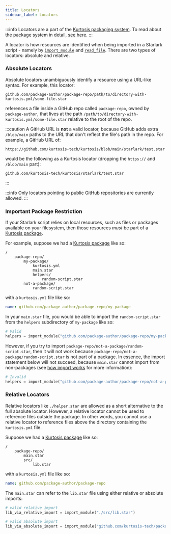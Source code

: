```yaml
---
title: Locators
sidebar_label: Locators
---
```


:::info
Locators are a part of the [Kurtosis packaging system][packages]. To read about the package system in detail, [see here][how-do-kurtosis-imports-work-explanation].
:::

A locator is how resources are identified when being imported in a Starlark script - namely by [`import_module`](../api-reference/starlark-reference/import-module.md) and [`read_file`](../api-reference/starlark-reference/read-file.md). There are two types of locators: absolute and relative.

### Absolute Locators
Absolute locators unambiguously identify a resource using a URL-like syntax. For example, this locator:

```
github.com/package-author/package-repo/path/to/directory-with-kurtosis.yml/some-file.star
```

references a file inside a GitHub repo called `package-repo`, owned by `package-author`, that lives at the path `/path/to/directory-with-kurtosis.yml/some-file.star` relative to the root of the repo.

:::caution
A GitHub URL is **not** a valid locator, because GitHub adds extra `/blob/main` paths to the URL that don't reflect the file's path in the repo. For example, a GitHub URL of:

```
https://github.com/kurtosis-tech/kurtosis/blob/main/starlark/test.star
```

would be the following as a Kurtosis locator (dropping the `https://` and `/blob/main` part):

```
github.com/kurtosis-tech/kurtosis/starlark/test.star
```
:::

:::info
Only locators pointing to public GitHub repositories are currently allowed.
:::

### Important Package Restriction
If your Starlark script relies on local resources, such as files or packages available on your filesystem, then those resources *must* be part of a [Kurtosis package][packages]. 

For example, suppose we had a [Kurtosis package][packages] like so:

```
/
    package-repo/
        my-package/
            kurtosis.yml
            main.star
            helpers/
                random-script.star
        not-a-package/
            random-script.star
```

with a `kurtosis.yml` file like so:

```yaml
name: github.com/package-author/package-repo/my-package
```

In your `main.star` file, you would be able to import the `random-script.star` from the `helpers` subdirectory of `my-package` like so:

```python
# Valid
helpers = import_module("github.com/package-author/package-repo/my-package/helpers/random-script.star")
```

However, if you try to import `package-repo/not-a-package/random-script.star`, then it will not work because `package-repo/not-a-package/random-script.star` is not part of a package. In essence, the import statement below will not succeed, because `main.star` cannot import from non-packages (see [how import works][how-do-kurtosis-imports-work-explanation] for more information):

```python
# Invalid
helpers = import_module("github.com/package-author/package-repo/not-a-package/random-script.star")
```

### Relative Locators
Relative locators like `./helper.star` are allowed as a short alternative to the full absolute locator. However, a relative locator cannot be used to reference files outside the package. In other words, you cannot use a relative locator to reference files above the directory containing the `kurtosis.yml` file.

Suppose we had a [Kurtosis package][packages] like so:

```
/
    package-repo/
        main.star
        src/
            lib.star
```

with a `kurtosis.yml` file like so:

```yaml
name: github.com/package-author/package-repo
```

The `main.star` can refer to the `lib.star` file using either relative or absolute imports:


```python
# valid relative import
lib_via_relative_import = import_module("./src/lib.star")

# valid absolute import
lib_via_absolute_import = import_module("github.com/kurtosis-tech/package-repo/src/lib.star")
```

<!------------------ ONLY LINKS BELOW HERE -------------------->
[packages]: ./packages.md
[how-do-kurtosis-imports-work-explanation]: ../advanced-concepts/how-do-kurtosis-imports-work.md

